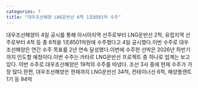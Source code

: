 ```yaml
---
categories: f
title: "대우조선해양 LNG운반선 6척 1조8501억 수주"
---
```

대우조선해양이 4일 공시를 통해 아시아지역 선주로부터 LNG운반선 2척, 유럽지역 선주로부터 4척 등 총 6척을 1조8501억원에 수주했다고 4일 공시했다.이번 수주로 대우조선해양은 연간 수주 목표를 2년 연속 달성했다.이번에 수주한 선박은 2026년 하반기까지 인도할 예정이다.이번 수주는 카타르 LNG운반선 프로젝트 중 하나로 업계는 보고 있다. 이번 수주로 대우조선해양은 19척의 수주를 따냈다. 조선 3사 중에 현재 수주가 가장 많다.한편, 대우조선해양은 현재까지 LNG운반선 34척, 컨테이너선 6척, 해양플랜트 1기 등 94억